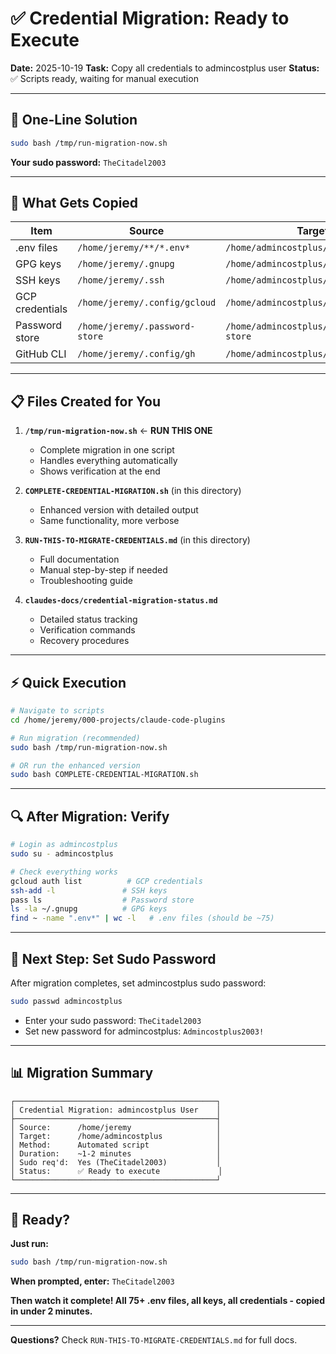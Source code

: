 # ✅ Credential Migration: Ready to Execute

**Date:** 2025-10-19
**Task:** Copy all credentials to admincostplus user
**Status:** ✅ Scripts ready, waiting for manual execution

---

## 🎯 One-Line Solution

```bash
sudo bash /tmp/run-migration-now.sh
```

**Your sudo password:** `TheCitadel2003`

---

## 📁 What Gets Copied

| Item | Source | Target | Count |
|------|--------|--------|-------|
| .env files | `/home/jeremy/**/*.env*` | `/home/admincostplus/**/*.env*` | ~75 files |
| GPG keys | `/home/jeremy/.gnupg` | `/home/admincostplus/.gnupg` | All keys |
| SSH keys | `/home/jeremy/.ssh` | `/home/admincostplus/.ssh` | All keys |
| GCP credentials | `/home/jeremy/.config/gcloud` | `/home/admincostplus/.config/gcloud` | All credentials |
| Password store | `/home/jeremy/.password-store` | `/home/admincostplus/.password-store` | All passwords |
| GitHub CLI | `/home/jeremy/.config/gh` | `/home/admincostplus/.config/gh` | All config |

---

## 📋 Files Created for You

1. **`/tmp/run-migration-now.sh`** ← **RUN THIS ONE**
   - Complete migration in one script
   - Handles everything automatically
   - Shows verification at the end

2. **`COMPLETE-CREDENTIAL-MIGRATION.sh`** (in this directory)
   - Enhanced version with detailed output
   - Same functionality, more verbose

3. **`RUN-THIS-TO-MIGRATE-CREDENTIALS.md`** (in this directory)
   - Full documentation
   - Manual step-by-step if needed
   - Troubleshooting guide

4. **`claudes-docs/credential-migration-status.md`**
   - Detailed status tracking
   - Verification commands
   - Recovery procedures

---

## ⚡ Quick Execution

```bash
# Navigate to scripts
cd /home/jeremy/000-projects/claude-code-plugins

# Run migration (recommended)
sudo bash /tmp/run-migration-now.sh

# OR run the enhanced version
sudo bash COMPLETE-CREDENTIAL-MIGRATION.sh
```

---

## 🔍 After Migration: Verify

```bash
# Login as admincostplus
sudo su - admincostplus

# Check everything works
gcloud auth list          # GCP credentials
ssh-add -l               # SSH keys
pass ls                  # Password store
ls -la ~/.gnupg          # GPG keys
find ~ -name ".env*" | wc -l   # .env files (should be ~75)
```

---

## 🔑 Next Step: Set Sudo Password

After migration completes, set admincostplus sudo password:

```bash
sudo passwd admincostplus
```

- Enter your sudo password: `TheCitadel2003`
- Set new password for admincostplus: `Admincostplus2003!`

---

## 📊 Migration Summary

```
┌─────────────────────────────────────────────┐
│ Credential Migration: admincostplus User    │
├─────────────────────────────────────────────┤
│ Source:      /home/jeremy                   │
│ Target:      /home/admincostplus            │
│ Method:      Automated script               │
│ Duration:    ~1-2 minutes                   │
│ Sudo req'd:  Yes (TheCitadel2003)           │
│ Status:      ✅ Ready to execute             │
└─────────────────────────────────────────────┘
```

---

## 🚀 Ready?

**Just run:**
```bash
sudo bash /tmp/run-migration-now.sh
```

**When prompted, enter:** `TheCitadel2003`

**Then watch it complete! All 75+ .env files, all keys, all credentials - copied in under 2 minutes.**

---

**Questions?** Check `RUN-THIS-TO-MIGRATE-CREDENTIALS.md` for full docs.
